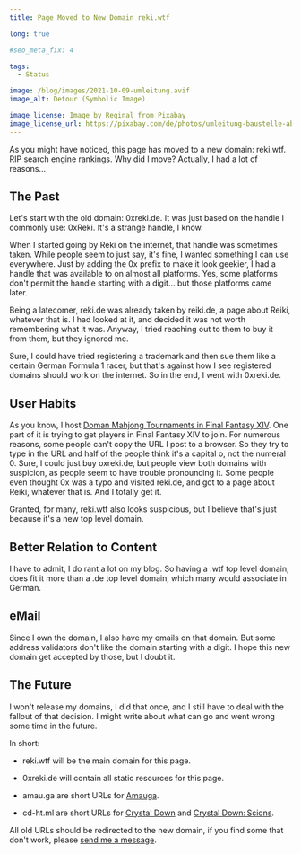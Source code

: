 ```yaml
---
title: Page Moved to New Domain reki.wtf

long: true

#seo_meta_fix: 4

tags:
  - Status

image: /blog/images/2021-10-09-umleitung.avif
image_alt: Detour (Symbolic Image)

image_license: Image by Reginal from Pixabay
image_license_url: https://pixabay.com/de/photos/umleitung-baustelle-absperrung-3823502/
---
```

As you might have noticed, this page has moved to a new domain: reki.wtf.
RIP search engine rankings.
Why did I move?
Actually, I had a lot of reasons…

## The Past

Let's start with the old domain: 0xreki.de.
It was just based on the handle I commonly use: 0xReki.
It's a strange handle, I know.

When I started going by Reki on the internet, that handle was sometimes taken.
While people seem to just say, it's fine, I wanted something I can use everywhere.
Just by adding the 0x prefix to make it look geekier, I had a handle that was available to on almost all platforms.
Yes, some platforms don't permit the handle starting with a digit… but those platforms came later.

Being a latecomer, reki.de was already taken by reiki.de, a page about Reiki, whatever that is.
I had looked at it, and decided it was not worth remembering what it was.
Anyway, I tried reaching out to them to buy it from them, but they ignored me.

Sure, I could have tried registering a trademark and then sue them like a certain German Formula 1 racer, but that's against how I see registered domains should work on the internet.
So in the end, I went with 0xreki.de.

## User Habits

As you know, I host [Doman Mahjong Tournaments in Final Fantasy XIV](/doman/).
One part of it is trying to get players in Final Fantasy XIV to join.
For numerous reasons, some people can't copy the URL I post to a browser.
So they try to type in the URL and half of the people think it's a capital o, not the numeral 0.
Sure, I could just buy oxreki.de, but people view both domains with suspicion, as people seem to have trouble pronouncing it.
Some people even thought 0x was a typo and visited reki.de, and got to a page about Reiki, whatever that is.
And I totally get it.

Granted, for many, reki.wtf also looks suspicious, but I believe that's just because it's a new top level domain.

## Better Relation to Content

I have to admit, I do rant a lot on my blog.
So having a .wtf top level domain, does fit it more than a .de top level domain, which many would associate in German.

## eMail

Since I own the domain, I also have my emails on that domain.
But some address validators don't like the domain starting with a digit.
I hope this new domain get accepted by those, but I doubt it.

## The Future

I won't release my domains, I did that once, and I still have to deal with the fallout of that decision.
I might write about what can go and went wrong some time in the future.

In short:

- reki.wtf will be the main domain for this page.

- 0xreki.de will contain all static resources for this page.

- amau.ga are short URLs for [Amauga](/amauga/).

- cd-ht.ml are short URLs for [Crystal Down](/crystaldown/) and [Crystal Down: Scions](/scions/).

All old URLs should be redirected to the new domain, if you find some that don't work, please [send me a message](/contact/).

